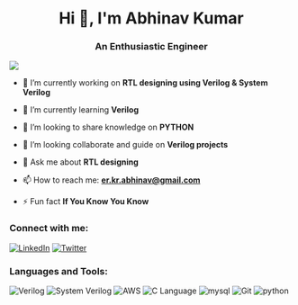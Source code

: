 <h1 align="center">Hi 👋, I'm Abhinav Kumar</h1>
<h3 align="center">An Enthusiastic Engineer</h3>

[![](https://visitcount.itsvg.in/api?id=ab-hii-nav&label=Profile%20Views&color=1&icon=4&pretty=false)](https://visitcount.itsvg.in)

- 🔭 I’m currently working on **RTL designing using Verilog & System Verilog**

- 🌱 I’m currently learning **Verilog**

- 👯 I’m looking to share knowledge on **PYTHON**

- 🤝 I’m looking collaborate and guide on **Verilog projects**

- 💬 Ask me about **RTL designing**

- 📫 How to reach me: **er.kr.abhinav@gmail.com**

- ⚡ Fun fact **If You Know You Know**

<h3 align="left">Connect with me:</h3>
<p align="left">
<a href="www.linkedin.com/in/abhinavkumar-engg"><img src="https://img.shields.io/badge/LinkedIn-blue?logo=LinkedIn&logoColor=white" alt="LinkedIn"></a>
<a href="https://x.com/Mr_Abhi2903"><img src="https://img.shields.io/badge/Twitter-blue?logo=twitter&logoColor=white" alt="Twitter"></a>
</p>

<h3 align="left">Languages and Tools:</h3>
<p>
<img src="https://img.shields.io/badge/Verilog-8fce00?" alt="Verilog">  <img src="https://img.shields.io/badge/System_Verilog-8a6309?" alt="System Verilog">
  <img src="https://img.shields.io/badge/AWS-black?logo=amazon+aws" alt="AWS">  <img src="https://img.shields.io/static/v1?label=&message=C+Language&color=white&logo=c" alt="C Language"> <img src="https://img.shields.io/badge/mysql-white?logo=mysql" alt="mysql">  <img src="https://img.shields.io/badge/Git-white?logo=git" alt="Git">  <img src="https://img.shields.io/badge/python-lightblue?logo=python" alt="python">
</p>
